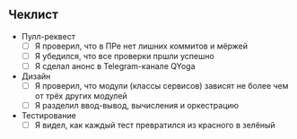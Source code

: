 ## Чеклист

* Пулл-реквест
  * [ ] Я проверил, что в ПРе нет лишних коммитов и мёржей
  * [ ] Я убедился, что все проверки пршли успешно
  * [ ] Я сделал анонс в Telegram-канале QYoga
* Дизайн
  * [ ] Я проверил, что модули (классы сервисов) зависят не более чем от трёх других модулей
  * [ ] Я разделил ввод-вывод, вычисления и оркестрацию
* Тестирование
  * [ ] Я видел, как каждый тест превратился из красного в зелёный
